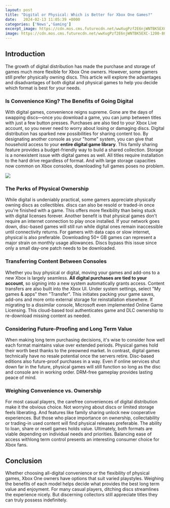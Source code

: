 ```yaml
---
layout: post
title: "Digital or Physical: Which is Better for Xbox One Games?"
date:   2024-02-13 11:05:39 +0000
categories: ['News','Gaming']
excerpt_image: https://cdn.mos.cms.futurecdn.net/wwXugPzf2E6njWNTBK5EXC-1200-80.jpg
image: https://cdn.mos.cms.futurecdn.net/wwXugPzf2E6njWNTBK5EXC-1200-80.jpg
---
```


## Introduction
The growth of digital distribution has made the purchase and storage of games much more flexible for Xbox One owners. However, some gamers still prefer physically owning discs. This article will explore the advantages and disadvantages of both digital and physical games to help you decide which format is best for your needs.
### Is Convenience King? The Benefits of Going Digital 
With digital games, convenience reigns supreme. Gone are the days of swapping discs—once you download a game, you can jump between titles with just a few button presses. Purchases are also tied to your Xbox Live account, so you never need to worry about losing or damaging discs. 
Digital distribution has sparked new possibilities for sharing content too. By designating another console as your "home" system, you can give that household access to your **entire digital game library**. This family sharing feature provides a budget-friendly way to build a shared collection. 
Storage is a nonexistent issue with digital games as well. All titles require installation to the hard drive regardless of format. And with large storage capacities now common on Xbox consoles, downloading full games poses no problem. 

![](https://cdn.mos.cms.futurecdn.net/wwXugPzf2E6njWNTBK5EXC-1200-80.jpg)
### The Perks of Physical Ownership  
While digital is undeniably practical, some gamers appreciate physically owning discs as collectibles. discs can also be resold or traded-in once you're finished with a game. This offers more flexibility than being stuck with digital licenses forever.
Another benefit is that physical games don't require an internet connection to play once installed. If your network goes down, disc-based games will still run while digital ones remain inaccessible until connectivity returns. 
For gamers with data caps or slow internet, physical is also preferable. Downloading 50+ GB games can represent a major strain on monthly usage allowances. Discs bypass this issue since only a small day-one patch needs to be downloaded.
### Transferring Content Between Consoles
Whether you buy physical or digital, moving your games and add-ons to a new Xbox is largely seamless. **All digital purchases are tied to your account**, so signing into a new system automatically grants access. 
Content transfers are also built into the Xbox UI. Under system settings, select "My games & apps" then "Transfer". This initiates packing your game saves, add-ons and more onto external storage for reinstallation elsewhere.
If migrating to a dissimilar console, Microsoft even implemented Online Game Licensing. This cloud-based tool authenticates game and DLC ownership to re-download missing content as needed.
### Considering Future-Proofing and Long Term Value  
When making long term purchasing decisions, it's wise to consider how well each format maintains value over extended periods. Physical games hold their worth best thanks to the preowned market. In contrast, digital games technically have no resale potential once the servers retire.
Disc-based editions also future-proof purchases in a way. Even if online services shut down far in the future, physical games will still function so long as the disc and console are in working order. DRM-free gameplay provides lasting peace of mind.
### Weighing Convenience vs. Ownership  
For most casual players, the carefree conveniences of digital distribution make it the obvious choice. Not worrying about discs or limited storage feels liberating. And features like family sharing unlock new cooperative experiences.
But those who place importance on ownership, collectability or trading-in used content will find physical releases preferable. The ability to loan, share or resell games holds value.
Ultimately, both formats are viable depending on individual needs and priorities. Balancing ease of access withlong term control presents an interesting consumer choice for Xbox fans.
## Conclusion  
Whether choosing all-digital convenience or the flexibility of physical games, Xbox One owners have options that suit varied playstyles. Weighing the benefits of each model helps decide what provides the best long term value and enjoyment. For many casual players, ditching discs streamlines the experience nicely. But discerning collectors still appreciate titles they can truly possess indefinitely.